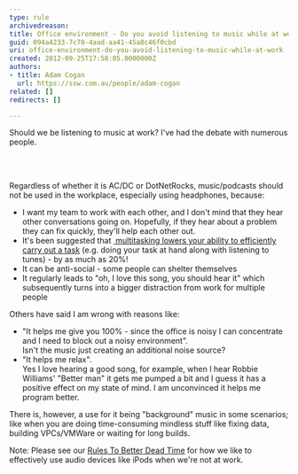 ```yaml
---
type: rule
archivedreason: 
title: Office environment - Do you avoid listening to music while at work?
guid: 094a4233-7c70-4aad-aa41-45a8c46f0cbd
uri: office-environment-do-you-avoid-listening-to-music-while-at-work
created: 2012-09-25T17:58:05.0000000Z
authors:
- title: Adam Cogan
  url: https://ssw.com.au/people/adam-cogan
related: []
redirects: []

---
```



<p>Should we be listening to music                    at work? I've had the debate&#160;with numerous people.
                <br></p>
<br><excerpt class='endintro'></excerpt><br>
<p>Regardless of whether it is AC/DC or DotNetRocks, music/podcasts should not be used in the workplace, especially using headphones, because&#58;</p><ul><li>I want my team to work with each other, and I don't mind that they hear other conversations going on. Hopefully, if they hear about a problem they can fix quickly, they'll help each other out.&#160;</li><li>It's been suggested that ​<a href="http&#58;//www.codinghorror.com/blog/2006/09/the-multi-tasking-myth.html" target="_blank"> multitasking lowers your ability to efficiently carry out a task</a> (e.g. doing your task at hand along with listening to tunes) - by as much as 20%!</li><li>It can be anti-social - some people can shelter themselves<br></li><li>It regularly leads to &quot;oh, I love this song, you should hear it&quot; which subsequently turns into a bigger distraction from work for multiple people</li></ul><p>Others have said I am wrong with reasons like&#58;</p><ul><li>&quot;It helps me give you 100% - since the office is noisy I can concentrate and I need to block out a noisy environment&quot;. <br>Isn't the music just creating an additional noise source?</li><li>&quot;It helps me relax&quot;. <br>Yes I love hearing a good song, for example, when I hear Robbie Williams' &quot;Better man&quot; it gets me pumped a bit and I guess it has a positive effect on my state of mind. I am unconvinced it helps me program better.</li></ul><p>There is, however, a use for it being &quot;background&quot; music in some scenarios; like when you are doing time-consuming mindless stuff like fixing data, building VPCs/VMWare or waiting for long builds.</p><p>Note&#58; Please see our <a href="http&#58;//www.ssw.com.au/ssw/Standards/Rules/RulesToBetterDeadTime.aspx#AudioDevice">Rules To Better Dead Time</a> for how we like to effectively use audio devices like iPods when we're not at work.</p>


